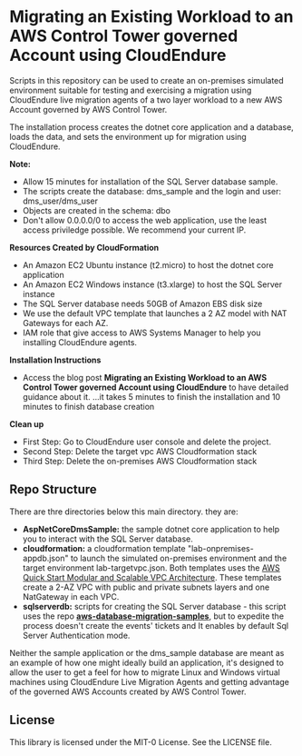 # Migrating an Existing Workload to an AWS Control Tower governed Account using CloudEndure

Scripts in this repository can be used to create an on-premises simulated environment suitable for testing and exercising
a migration using CloudEndure live migration agents of a two layer workload to a new AWS Account governed by AWS Control Tower.

The installation process creates the dotnet core application and a database, loads the data, and sets the environment up for migration using CloudEndure.

**Note:**
* Allow 15 minutes for installation of the SQL Server database sample.
* The scripts create the database: dms_sample and the login and user: dms_user/dms_user 
* Objects are created in the schema: dbo
* Don't allow 0.0.0.0/0 to access the web application, use the least access priviledge possible. We recommend your current IP.

**Resources Created by CloudFormation**
* An Amazon EC2 Ubuntu instance (t2.micro) to host the dotnet core application
* An Amazon EC2 Windows instance (t3.xlarge) to host the SQL Server instance
* The SQL Server database needs 50GB of Amazon EBS disk size
* We use the default VPC template that launches a 2 AZ model with NAT Gateways for each AZ.
* IAM role that give access to AWS Systems Manager to help you installing CloudEndure agents.

**Installation Instructions**
* Access the blog post <b>Migrating an Existing Workload to an AWS Control Tower governed Account using CloudEndure</b> to have detailed guidance about it.
...it takes 5 minutes to finish the installation and 10 minutes to finish database creation

**Clean up**
* First Step: Go to CloudEndure user console and delete the project.
* Second Step: Delete the target vpc AWS Cloudformation stack
* Third Step: Delete the on-premises AWS Cloudformation stack


## Repo Structure
There are thre directories below this main directory. they are:
* **AspNetCoreDmsSample:** the sample dotnet core application to help you to interact with the SQL Server database.
* **cloudformation:** a cloudformation template "lab-onpremises-appdb.json" to launch the simulated on-premises environment and the target environment lab-targetvpc.json. Both templates uses the <a href="https://aws.amazon.com/quickstart/architecture/vpc/">AWS Quick Start Modular and Scalable VPC Architecture</a>. These templates create a 2-AZ VPC with public and private subnets layers and one NatGateway in each VPC.
* **sqlserverdb:** scripts for creating the SQL Server database - this script uses the repo <a href="https://github.com/aws-samples/aws-database-migration-samples/tree/master/sqlserver/sampledb/v1"><b>aws-database-migration-samples</b></a>, but to expedite the process doesn't create the events' tickets and It enables by default Sql Server Authentication mode.

Neither the sample application or the dms_sample database are meant as an example of how one might ideally build an application,
it's designed to allow the user to get a feel for how to migrate Linux and Windows virtual machines using CloudEndure Live Migration Agents and getting advantage of the governed AWS Accounts created by AWS Control Tower.

## License

This library is licensed under the MIT-0 License. See the LICENSE file.

